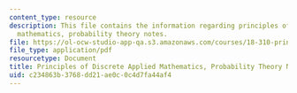 ```yaml
---
content_type: resource
description: This file contains the information regarding principles of discrete applied
  mathematics, probability theory notes.
file: https://ol-ocw-studio-app-qa.s3.amazonaws.com/courses/18-310-principles-of-discrete-applied-mathematics-fall-2013/c234863b3768dd21ae0c0c4d7fa44af4_MIT18_310F13_Ch1.pdf
file_type: application/pdf
resourcetype: Document
title: Principles of Discrete Applied Mathematics, Probability Theory Notes
uid: c234863b-3768-dd21-ae0c-0c4d7fa44af4
---
```

